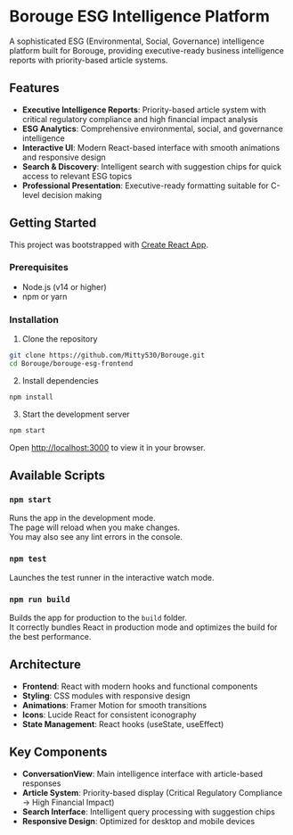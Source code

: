 # Borouge ESG Intelligence Platform

A sophisticated ESG (Environmental, Social, Governance) intelligence platform built for Borouge, providing executive-ready business intelligence reports with priority-based article systems.

## Features

- **Executive Intelligence Reports**: Priority-based article system with critical regulatory compliance and high financial impact analysis
- **ESG Analytics**: Comprehensive environmental, social, and governance intelligence
- **Interactive UI**: Modern React-based interface with smooth animations and responsive design
- **Search & Discovery**: Intelligent search with suggestion chips for quick access to relevant ESG topics
- **Professional Presentation**: Executive-ready formatting suitable for C-level decision making

## Getting Started

This project was bootstrapped with [Create React App](https://github.com/facebook/create-react-app).

### Prerequisites

- Node.js (v14 or higher)
- npm or yarn

### Installation

1. Clone the repository
```bash
git clone https://github.com/Mitty530/Borouge.git
cd Borouge/borouge-esg-frontend
```

2. Install dependencies
```bash
npm install
```

3. Start the development server
```bash
npm start
```

Open [http://localhost:3000](http://localhost:3000) to view it in your browser.

## Available Scripts

### `npm start`

Runs the app in the development mode.\
The page will reload when you make changes.\
You may also see any lint errors in the console.

### `npm test`

Launches the test runner in the interactive watch mode.

### `npm run build`

Builds the app for production to the `build` folder.\
It correctly bundles React in production mode and optimizes the build for the best performance.

## Architecture

- **Frontend**: React with modern hooks and functional components
- **Styling**: CSS modules with responsive design
- **Animations**: Framer Motion for smooth transitions
- **Icons**: Lucide React for consistent iconography
- **State Management**: React hooks (useState, useEffect)

## Key Components

- **ConversationView**: Main intelligence interface with article-based responses
- **Article System**: Priority-based display (Critical Regulatory Compliance → High Financial Impact)
- **Search Interface**: Intelligent query processing with suggestion chips
- **Responsive Design**: Optimized for desktop and mobile devices

